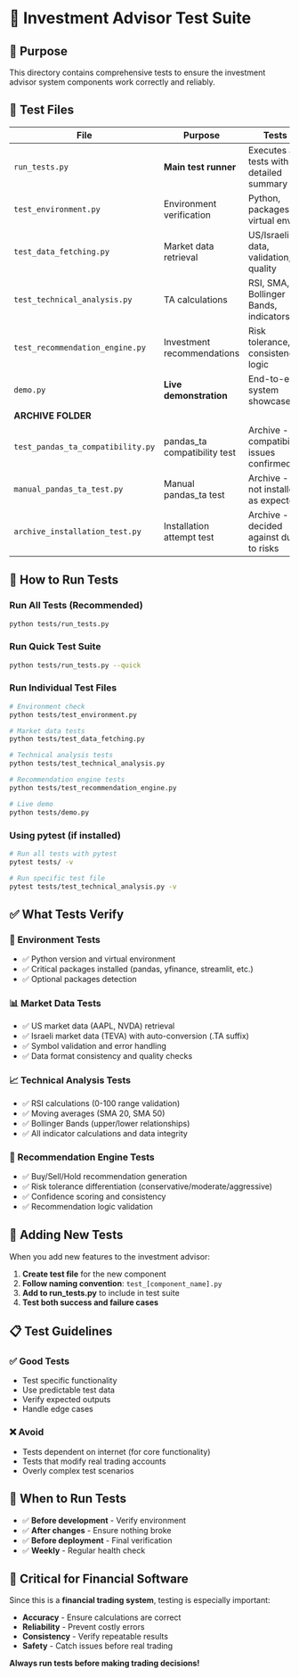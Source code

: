 # 🧪 Investment Advisor Test Suite

## 🎯 Purpose

This directory contains comprehensive tests to ensure the investment advisor system components work correctly and reliably.

## 🧪 Test Files

| File | Purpose | Tests |
|------|---------|-------|
| `run_tests.py` | **Main test runner** | Executes all tests with detailed summary |
| `test_environment.py` | Environment verification | Python, packages, virtual env |
| `test_data_fetching.py` | Market data retrieval | US/Israeli data, validation, quality |
| `test_technical_analysis.py` | TA calculations | RSI, SMA, Bollinger Bands, indicators |
| `test_recommendation_engine.py` | Investment recommendations | Risk tolerance, consistency, logic |
| `demo.py` | **Live demonstration** | End-to-end system showcase |
| **ARCHIVE FOLDER** | | |
| `test_pandas_ta_compatibility.py` | pandas_ta compatibility test | Archive - compatibility issues confirmed |
| `manual_pandas_ta_test.py` | Manual pandas_ta test | Archive - not installed as expected |
| `archive_installation_test.py` | Installation attempt test | Archive - decided against due to risks |

## 🚀 How to Run Tests

### Run All Tests (Recommended)
```bash
python tests/run_tests.py
```

### Run Quick Test Suite
```bash
python tests/run_tests.py --quick
```

### Run Individual Test Files
```bash
# Environment check
python tests/test_environment.py

# Market data tests
python tests/test_data_fetching.py

# Technical analysis tests
python tests/test_technical_analysis.py

# Recommendation engine tests
python tests/test_recommendation_engine.py

# Live demo
python tests/demo.py
```

### Using pytest (if installed)
```bash
# Run all tests with pytest
pytest tests/ -v

# Run specific test file
pytest tests/test_technical_analysis.py -v
```

## ✅ What Tests Verify

### 🔧 Environment Tests
- ✅ Python version and virtual environment
- ✅ Critical packages installed (pandas, yfinance, streamlit, etc.)
- ✅ Optional packages detection

### 📊 Market Data Tests  
- ✅ US market data (AAPL, NVDA) retrieval
- ✅ Israeli market data (TEVA) with auto-conversion (.TA suffix)
- ✅ Symbol validation and error handling
- ✅ Data format consistency and quality checks

### 📈 Technical Analysis Tests
- ✅ RSI calculations (0-100 range validation)
- ✅ Moving averages (SMA 20, SMA 50)
- ✅ Bollinger Bands (upper/lower relationships)
- ✅ All indicator calculations and data integrity

### 🎯 Recommendation Engine Tests
- ✅ Buy/Sell/Hold recommendation generation
- ✅ Risk tolerance differentiation (conservative/moderate/aggressive)
- ✅ Confidence scoring and consistency
- ✅ Recommendation logic validation

## 🔧 Adding New Tests

When you add new features to the investment advisor:

1. **Create test file** for the new component
2. **Follow naming convention**: `test_[component_name].py`
3. **Add to run_tests.py** to include in test suite
4. **Test both success and failure cases**

## 📋 Test Guidelines

### ✅ Good Tests
- Test specific functionality
- Use predictable test data
- Verify expected outputs
- Handle edge cases

### ❌ Avoid
- Tests dependent on internet (for core functionality)
- Tests that modify real trading accounts
- Overly complex test scenarios

## 🎯 When to Run Tests

- ✅ **Before development** - Verify environment
- ✅ **After changes** - Ensure nothing broke
- ✅ **Before deployment** - Final verification
- ✅ **Weekly** - Regular health check

## 🚨 Critical for Financial Software

Since this is a **financial trading system**, testing is especially important:

- **Accuracy** - Ensure calculations are correct
- **Reliability** - Prevent costly errors
- **Consistency** - Verify repeatable results
- **Safety** - Catch issues before real trading

**Always run tests before making trading decisions!**
